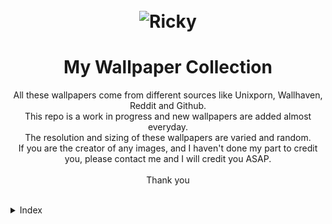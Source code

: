 <h1 align="center">
	<br>
	<img src="https://cdn.discordapp.com/attachments/448331152357326850/1000798214431199352/ea6baf04cb18788b9d6c5706a3aefc3e.jpg?ex=65919378&is=657f1e78&hm=5bb278937036540ce2376e1160368c2fd0acc684249f12b33e7273e25a5aeb25&" alt="Ricky">
	<br>
</h1>

<h1 align="center">
My Wallpaper Collection

</h3>

<p align="center">
All these wallpapers come from different sources like Unixporn, Wallhaven, Reddit and Github.<br>
This repo is a work in progress and new wallpapers are added almost everyday.<br>
The resolution and sizing of these wallpapers are varied and random.<br>
If you are the creator of any images, and I haven't done my part to credit you, please contact me and I will credit you ASAP.<br>
<br>
Thank you<br>
</p><br>

</h1>

<details>

<summary>Index</summary>
  <summary>[Abstract](https://github.com/RickyFoots/Wallpapers/blob/main/Pages/Abstract.md)</summary>

## Top

- [Abstract](https://github.com/RickyFoots/Wallpapers/blob/main/Pages/Abstract.md)
  - [Waves](https://github.com/RickyFoots/Wallpapers/blob/main/Pages/Waves.md)
- [Animated](https://github.com/RickyFoots/Wallpapers/blob/main/Pages/Animated.md)
- [Anime & Manga](https://github.com/RickyFoots/Wallpapers/blob/main/Pages/Anime-&-Manga.md)
  - [Akira](https://github.com/RickyFoots/Wallpapers/blob/main/Pages/Akira.md)
  - [Attack on Titan](https://github.com/RickyFoots/Wallpapers/blob/main/Pages/Attack-on-Titan.md)
  - [Berserk](https://github.com/RickyFoots/Wallpapers/blob/main/Pages/Berserk.md)
  - [Black Clover](https://github.com/RickyFoots/Wallpapers/blob/main/Pages/Black-Clover.md)
  - [Bleach](https://github.com/RickyFoots/Wallpapers/blob/main/Pages/Bleach.md)
  - [Chainsaw Man](https://github.com/RickyFoots/Wallpapers/blob/main/Pages/Chainsaw-Man.md)
  - [Cowboy BeBop](https://github.com/RickyFoots/Wallpapers/blob/main/Pages/Cowboy-BeBop.md)
  - [Demon Slayer](https://github.com/RickyFoots/Wallpapers/blob/main/Pages/Demon-Slayer.md)
  - [Dorohedoro](https://github.com/RickyFoots/Wallpapers/blob/main/Pages/Dorohedoro.md)
  - [Dragon Ball](https://github.com/RickyFoots/Wallpapers/blob/main/Pages/Dorohedoro.md)
  - [DRR](https://github.com/RickyFoots/Wallpapers/blob/main/Pages/DRR.md)
  - [Edge Runners](https://github.com/RickyFoots/Wallpapers/blob/main/Pages/Edge-Runners.md)
  - [Eva](https://github.com/RickyFoots/Wallpapers/blob/main/Pages/Eva.md)
  - [FMAB](https://github.com/RickyFoots/Wallpapers/blob/main/Pages/FMAB.md)
  - [Frieren](https://github.com/RickyFoots/Wallpapers/blob/main/Pages/Frieren.md)
  - [Ghibli](https://github.com/RickyFoots/Wallpapers/blob/main/Pages/Ghibli.md)
  - [Hells Paradise](https://github.com/RickyFoots/Wallpapers/blob/main/Pages/Hells-Paradise.md)
  - [HxH](https://github.com/RickyFoots/Wallpapers/blob/main/Pages/HxH.md)
  - [JJK](https://github.com/RickyFoots/Wallpapers/blob/main/Pages/JJK.md)
  - [Komi Can't](https://github.com/RickyFoots/Wallpapers/blob/main/Pages/Komi-Can't.md)
  - [Mob](https://github.com/RickyFoots/Wallpapers/blob/main/Pages/Mob.md)
  - [My Hero](https://github.com/RickyFoots/Wallpapers/blob/main/Pages/My-Hero.md)
  - [Naruto](https://github.com/RickyFoots/Wallpapers/blob/main/Pages/Naruto.md)
  - [One Punch](https://github.com/RickyFoots/Wallpapers/blob/main/Pages/One-Punch.md)
  - [Tokyo Ghoul](https://github.com/RickyFoots/Wallpapers/blob/main/Pages/Tokyo-Ghoul.md)
  - [Trigun](https://github.com/RickyFoots/Wallpapers/blob/main/Pages/Trigun.md)
  - [Unsorted Manga or Comics](https://github.com/RickyFoots/Wallpapers/blob/main/Pages/Unsorted-Manga-or-Comics.md)
- [Fantasy](https://github.com/RickyFoots/Wallpapers/blob/main/Pages/Fantasy.md)
  - [D&D](https://github.com/RickyFoots/Wallpapers/blob/main/Pages/D&D.md)
- [Japan](https://github.com/RickyFoots/Wallpapers/blob/main/Pages/Japan.md)
- [Kaiju & Monsters](https://github.com/RickyFoots/Wallpapers/blob/main/Pages/Kaiju-&-Monsters.md)
- [Linux](https://github.com/RickyFoots/Wallpapers/blob/main/Pages/Linux.md)
- [Mecha](https://github.com/RickyFoots/Wallpapers/blob/main/Pages/Mecha.md)
- [Memes](https://github.com/RickyFoots/Wallpapers/blob/main/Pages/Memes.md)
- [Minimal](https://github.com/RickyFoots/Wallpapers/blob/main/Pages/Minimal.md)
- [Monochrome - Art](https://github.com/RickyFoots/Wallpapers/blob/main/Pages/Monochrome-Art.md)
- [Painting](https://github.com/RickyFoots/Wallpapers/blob/main/Pages/Painting.md)
- [Pixel](https://github.com/RickyFoots/Wallpapers/blob/main/Pages/Pixel.md)
- [Real Life](https://github.com/RickyFoots/Wallpapers/blob/main/Pages/Real-Life.md)
  - [Floral](https://github.com/RickyFoots/Wallpapers/blob/main/Pages/Floral.md)
  - [Rural](https://github.com/RickyFoots/Wallpapers/blob/main/Pages/Rural.md)
  - [Urban](https://github.com/RickyFoots/Wallpapers/blob/main/Pages/Urban.md)
- [Seasonal](https://github.com/RickyFoots/Wallpapers/blob/main/Pages/Seasonal.md)
  - [Fall](https://github.com/RickyFoots/Wallpapers/blob/main/Pages/Fall.md)
  - [Halloween](https://github.com/RickyFoots/Wallpapers/blob/main/Pages/Halloween.md)
  - [Spring](https://github.com/RickyFoots/Wallpapers/blob/main/Pages/Spring.md)
  - [Summer](https://github.com/RickyFoots/Wallpapers/blob/main/Pages/Summer.md)
  - [Winter](https://github.com/RickyFoots/Wallpapers/blob/main/Pages/Winter.md)
- [Unclaimed-SiFi](https://github.com/RickyFoots/Wallpapers/blob/main/Pages/Unclaimed-SiFi.md)
- [Unsorted Vertical](https://github.com/RickyFoots/Wallpapers/blob/main/Pages/Unsorted-Vertical.md)
- [Video Games](https://github.com/RickyFoots/Wallpapers/blob/main/Pages/Video-Games.md)
  - [Animal Crossing](https://github.com/RickyFoots/Wallpapers/blob/main/Pages/Animal-Crossing.md)
  - [Apex](https://github.com/RickyFoots/Wallpapers/blob/main/Pages/Apex.md)
  - [Castlevania](https://github.com/RickyFoots/Wallpapers/blob/main/Pages/Castlevania.md)
  - [COD](https://github.com/RickyFoots/Wallpapers/blob/main/Pages/COD.md)
  - [Cult of the Lamb](https://github.com/RickyFoots/Wallpapers/blob/main/Pages/Cult-of-the-Lamb.md)
  - [Destiny](https://github.com/RickyFoots/Wallpapers/blob/main/Pages/Destiny.md)
  - [DOOM](https://github.com/RickyFoots/Wallpapers/blob/main/Pages/DOOM.md)
  - [God of War](https://github.com/RickyFoots/Wallpapers/blob/main/Pages/God-of-War.md)
  - [Hotline Miami](https://github.com/RickyFoots/Wallpapers/blob/main/Pages/Hotline-Miami.md)
  - [Hyper Light Drifter](https://github.com/RickyFoots/Wallpapers/blob/main/Pages/Hyper-Light-Drifter.md)
  - [Kirby](https://github.com/RickyFoots/Wallpapers/blob/main/Pages/Kirby.md)
  - [League](https://github.com/RickyFoots/Wallpapers/blob/main/Pages/League.md)
  - [Monster Hunter](https://github.com/RickyFoots/Wallpapers/blob/main/Pages/Monster-Hunter.md)
  - [Necropolis](https://github.com/RickyFoots/Wallpapers/blob/main/Pages/Necropolis.md)
  - [Nier](https://github.com/RickyFoots/Wallpapers/blob/main/Pages/Nier.md)
  - [Pokemon](https://github.com/RickyFoots/Wallpapers/blob/main/Pages/Pokemon.md)
  - [Shadow of the Colossus](https://github.com/RickyFoots/Wallpapers/blob/main/Pages/Shadow-of-the-Colossus.md)
  - [Souls-Bourne](https://github.com/RickyFoots/Wallpapers/blob/main/Pages/Souls-Bourne.md)
  - [Stardew](https://github.com/RickyFoots/Wallpapers/blob/main/Pages/Stardew.md)
  - [Starfield](https://github.com/RickyFoots/Wallpapers/blob/main/Pages/Starfield.md)
  - [Ultrakill](https://github.com/RickyFoots/Wallpapers/blob/main/Pages/Ultrakill.md)
  - [Wayfinder](https://github.com/RickyFoots/Wallpapers/blob/main/Pages/Wayfinder.md)
  - [Witcher](https://github.com/RickyFoots/Wallpapers/blob/main/Pages/Witcher.md)

</h1>

[Back to top](#Top)

</details>


